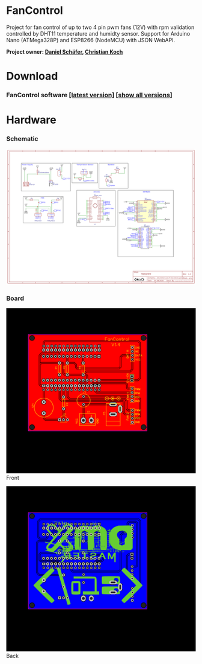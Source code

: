 # FanControl

Project for fan control of up to two 4 pin pwm fans (12V) with rpm validation controlled by DHT11 temperature and humidty sensor. Support for Arduino Nano (ATMega328P) and ESP8266 (NodeMCU) with JSON WebAPI.

**Project owner: [Daniel Schäfer](https://github.com/schaeferservices), [Christian Koch](https://github.com/KochChristian)**

# Download
### FanControl software [[latest version]](https://github.com/schaeferservices/FanControl/releases/latest) [[show all versions]](https://github.com/schaeferservices/FanControl/releases)

# Hardware
### Schematic
![](https://github.com/schaeferservices/FanControl/blob/master/src/FanControl.sch.jpg?raw=true)

### Board
![](https://github.com/schaeferservices/FanControl/blob/master/src/FanControl.brd.1.png?raw=true)
Front

![](https://github.com/schaeferservices/FanControl/blob/master/src/FanControl.brd.2.png?raw=true)
Back
